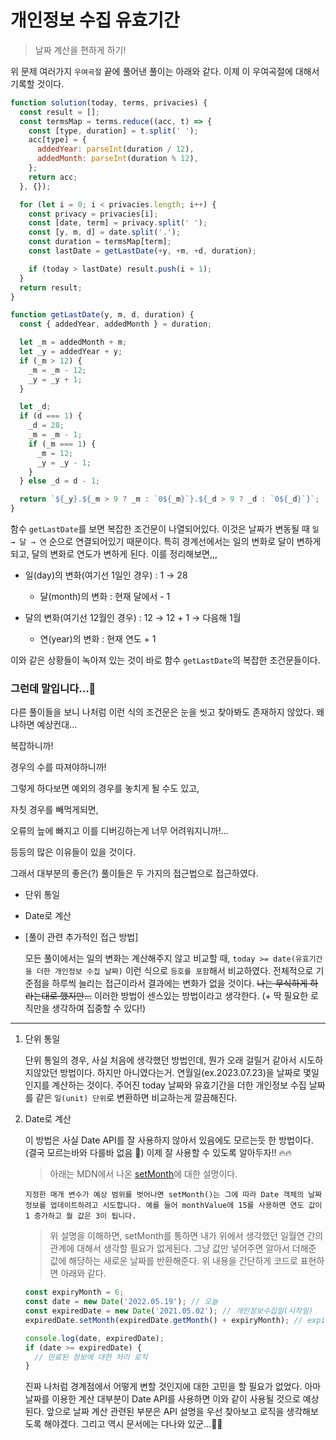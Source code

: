 # 개인정보 수집 유효기간

> 날짜 계산을 편하게 하기!

위 문제 여러가지 `우여곡절` 끝에 풀어낸 풀이는 아래와 같다. 이제 이 우여곡절에 대해서 기록할 것이다.

```js
function solution(today, terms, privacies) {
  const result = [];
  const termsMap = terms.reduce((acc, t) => {
    const [type, duration] = t.split(' ');
    acc[type] = {
      addedYear: parseInt(duration / 12),
      addedMonth: parseInt(duration % 12),
    };
    return acc;
  }, {});

  for (let i = 0; i < privacies.length; i++) {
    const privacy = privacies[i];
    const [date, term] = privacy.split(' ');
    const [y, m, d] = date.split('.');
    const duration = termsMap[term];
    const lastDate = getLastDate(+y, +m, +d, duration);

    if (today > lastDate) result.push(i + 1);
  }
  return result;
}

function getLastDate(y, m, d, duration) {
  const { addedYear, addedMonth } = duration;

  let _m = addedMonth + m;
  let _y = addedYear + y;
  if (_m > 12) {
    _m = _m - 12;
    _y = _y + 1;
  }

  let _d;
  if (d === 1) {
    _d = 28;
    _m = _m - 1;
    if (_m === 1) {
      _m = 12;
      _y = _y - 1;
    }
  } else _d = d - 1;

  return `${_y}.${_m > 9 ? _m : `0${_m}`}.${_d > 9 ? _d : `0${_d}`}`;
}
```

함수 `getLastDate`를 보면 복잡한 조건문이 나열되어있다. 이것은 날짜가 변동될 때 `일 → 달 → 연` 순으로 연결되어있기 때문이다. 특히 경계선에서는 일의 변화로 달이 변하게 되고, 달의 변화로 연도가 변하게 된다. 이를 정리해보면,,,

- 일(day)의 변화(여기선 1일인 경우) : 1 → 28

  - 달(month)의 변화 : 현재 달에서 - 1

- 달의 변화(여기선 12월인 경우) : 12 → 12 + 1 → 다음해 1월

  - 연(year)의 변화 : 현재 연도 + 1

이와 같은 상황들이 녹아져 있는 것이 바로 함수 `getLastDate`의 복잡한 조건문들이다.

### 그런데 말입니다...🤔

다른 풀이들을 보니 나처럼 이런 식의 조건문은 눈을 씻고 찾아봐도 존재하지 않았다. 왜냐하면 예상컨대...

복잡하니까!

경우의 수를 따져야하니까!

그렇게 하다보면 예외의 경우를 놓치게 될 수도 있고,

자칫 경우를 빼먹게되면,

오류의 늪에 빠지고 이를 디버깅하는게 너무 어려워지니까!...

등등의 많은 이유들이 있을 것이다.

그래서 대부분의 좋은(?) 풀이들은 두 가지의 접근법으로 접근하였다.

- 단위 통일
- Date로 계산

- [풀이 관련 추가적인 접근 방법]

  모든 풀이에서는 일의 변화는 계산해주지 않고 비교할 때, `today >= date(유효기간을 더한 개인정보 수집 날짜)` 이런 식으로 `등호를 포함`해서 비교하였다. 전체적으로 기준점을 하루씩 늘리는 접근이라서 결과에는 변화가 없을 것이다. ~~나는 무식하게 하라는대로 했지만...~~ 이러한 방법이 센스있는 방법이라고 생각한다. (+ 딱 필요한 로직만을 생각하여 집중할 수 있다!)

---

1. 단위 통일

   단위 통일의 경우, 사실 처음에 생각했던 방법인데, 뭔가 오래 걸릴거 같아서 시도하지않았던 방법이다. 하지만 아니였다는거. 연월일(ex.2023.07.23)을 날짜로 몇일인지를 계산하는 것이다. 주어진 today 날짜와 유효기간을 더한 개인정보 수집 날짜를 같은 `일(unit) 단위`로 변환하면 비교하는게 깔끔해진다.

2. Date로 계산

   이 방법은 사실 Date API를 잘 사용하지 않아서 있음에도 모르는듯 한 방법이다. (결국 모르는바와 다를바 없음 🤪) 이제 잘 사용할 수 있도록 알아두자!! 🔥🔥

   > 아래는 MDN에서 나온 [setMonth](https://developer.mozilla.org/ko/docs/Web/JavaScript/Reference/Global_Objects/Date/setMonth#%EC%84%A4%EB%AA%85)에 대한 설명이다.

   ```
   지정한 매개 변수가 예상 범위를 벗어나면 setMonth()는 그에 따라 Date 객체의 날짜 정보를 업데이트하려고 시도합니다. 예를 들어 monthValue에 15를 사용하면 연도 값이 1 증가하고 월 값은 3이 됩니다.
   ```

   > 위 설명을 이해하면, setMonth를 통하면 내가 위에서 생각했던 일월연 간의 관계에 대해서 생각할 필요가 없게된다. 그냥 값만 넣어주면 알아서 더해준 값에 해당하는 새로운 날짜를 반환해준다. 위 내용을 간단하게 코드로 표현하면 아래와 같다.

   ```js
   const expiryMonth = 6;
   const date = new Date('2022.05.19'); // 오늘
   const expiredDate = new Date('2021.05.02'); // 개인정보수집일(시작일)
   expiredDate.setMonth(expiredDate.getMonth() + expiryMonth); // expiredDate를 만료일로 업데이트

   console.log(date, expiredDate);
   if (date >= expiredDate) {
     // 만료된 정보에 대한 처리 로직
   }
   ```

   진짜 나처럼 경계점에서 어떻게 변할 것인지에 대한 고민을 할 필요가 없었다. 아마 날짜를 이용한 계산 대부분이 Date API를 사용하면 이와 같이 사용될 것으로 예상된다. 앞으로 날짜 계산 관련된 부분은 API 설명을 우선 찾아보고 로직을 생각해보도록 해야겠다. 그리고 역시 문서에는 다나와 있군...👍🏻
